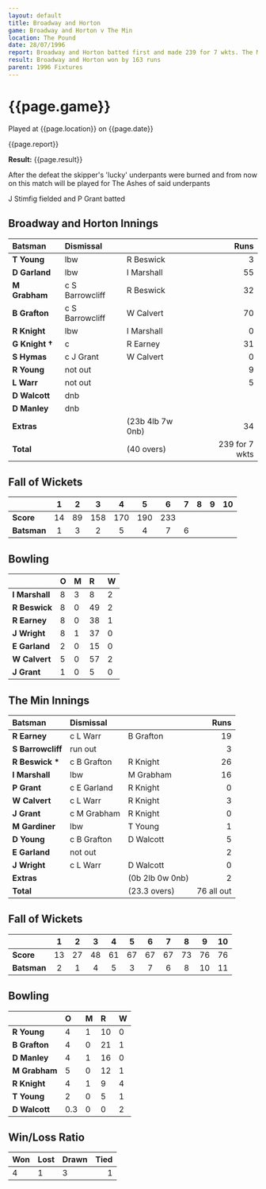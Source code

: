 ```yaml
---
layout: default
title: Broadway and Horton
game: Broadway and Horton v The Min
location: The Pound
date: 28/07/1996
report: Broadway and Horton batted first and made 239 for 7 wkts. The Min replied with 76 all out
result: Broadway and Horton won by 163 runs
parent: 1996 Fixtures
---
```


# {{page.game}}

Played at {{page.location}} on {{page.date}}

{{page.report}}

**Result:** {{page.result}}

After the defeat the skipper's 'lucky' underpants were burned and from now on this match will be played for The Ashes of said underpants

J Stimfig fielded and P Grant batted

## Broadway and Horton Innings

| Batsman | Dismissal |  | Runs |
|:---|:---|---|---:|
| **T Young** | lbw | R Beswick | 3 |
| **D Garland** | lbw | I Marshall | 55 |
| **M Grabham** | c S Barrowcliff | R Beswick | 32 |
| **B Grafton** | c S Barrowcliff | W Calvert | 70 |
| **R Knight** | lbw | I Marshall | 0 |
| **G Knight &#8224;** | c | R Earney | 31 |
| **S Hymas** | c J Grant | W Calvert | 0 |
| **R Young** | not out |  | 9 |
| **L Warr** | not out |  | 5 |
| **D Walcott** | dnb |  |  |
| **D Manley** | dnb |  |  |
| **Extras** | | (23b 4lb 7w 0nb) | 34 |
| **Total** | | (40 overs) | 239 for 7 wkts |

## Fall of Wickets

| | 1 | 2 | 3 | 4 | 5 | 6 | 7 | 8 | 9 | 10 |
|---|:---:|:---:|:---:|:---:|:---:|:---:|:---:|:---:|:---:|:---:|
| **Score** | 14 | 89 | 158 | 170 | 190 | 233 |  |  |  |  |
| **Batsman** | 1 | 3 | 2 | 5 | 4 | 7 | 6 |  |  |  |

## Bowling

| | O | M | R | W |
|---|:---|:---|:---|:---|
| **I Marshall** | 8 | 3 | 8 | 2 |
| **R Beswick** | 8 | 0 | 49 | 2 |
| **R Earney** | 8 | 0 | 38 | 1 |
| **J Wright** | 8 | 1 | 37 | 0 |
| **E Garland** | 2 | 0 | 15 | 0 |
| **W Calvert** | 5 | 0 | 57 | 2 |
| **J Grant** | 1 | 0 | 5 | 0 |

## The Min Innings

| Batsman | Dismissal |  | Runs |
|:---|:---|---|---:|
| **R Earney** | c L Warr | B Grafton | 19 |
| **S Barrowcliff** | run out |  | 3 |
| **R Beswick &#42;** | c B Grafton | R Knight | 26 |
| **I Marshall** | lbw | M Grabham | 16 |
| **P Grant** | c E Garland | R Knight | 0 |
| **W Calvert** | c L Warr | R Knight | 3 |
| **J Grant** | c M Grabham | R Knight | 0 |
| **M Gardiner** | lbw | T Young | 1 |
| **D Young** | c B Grafton | D Walcott | 5 |
| **E Garland** | not out |  | 2 |
| **J Wright** | c L Warr | D Walcott | 0 |
| **Extras** | | (0b 2lb 0w 0nb) | 2 |
| **Total** | | (23.3 overs) | 76 all out |

## Fall of Wickets

| | 1 | 2 | 3 | 4 | 5 | 6 | 7 | 8 | 9 | 10 |
|---|:---:|:---:|:---:|:---:|:---:|:---:|:---:|:---:|:---:|:---:|
| **Score** | 13 | 27 | 48 | 61 | 67 | 67 | 67 | 73 | 76 | 76 |
| **Batsman** | 2 | 1 | 4 | 5 | 3 | 7 | 6 | 8 | 10 | 11 |

## Bowling

| | O | M | R | W |
|---|:---|:---|:---|:---|
| **R Young** | 4 | 1 | 10 | 0 |
| **B Grafton** | 4 | 0 | 21 | 1 |
| **D Manley** | 4 | 1 | 16 | 0 |
| **M Grabham** | 5 | 0 | 12 | 1 |
| **R Knight** | 4 | 1 | 9 | 4 |
| **T Young** | 2 | 0 | 5 | 1 |
| **D Walcott** | 0.3 | 0 | 0 | 2 |

## Win/Loss Ratio

| Won | Lost | Drawn | Tied |
|:---|:---|:---|---:|
| 4 | 1 | 3 | 1 |